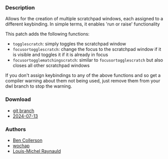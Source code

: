 ### Description
Allows for the creation of multiple scratchpad windows, each assigned to a different keybinding. In simple terms, it enables 'run or raise' functionality

This patch adds the following functions:

* `togglescratch`: simply toggles the scratchpad window
* `focusortogglescratch`: change the focus to the scratchpad window if it is visible and toggles it if it is already in focus
* `focusortogglematchingscratch`: similar to `focusortogglescratch` but also closes all other scratchpad windows

If you don't assign keybindings to any of the above functions and so get a compiler warning about them not being used, just remove them from your dwl branch to stop the warning.

### Download
- [git branch](https://codeberg.org/bencc/dwl/src/branch/namedscratchpads)
- [2024-07-13](https://codeberg.org/dwl/dwl-patches/raw/branch/main/patches/namedscratchpads/namedscratchpads.patch)

### Authors
- [Ben Collerson](https://codeberg.org/bencc)
- [wochap](https://codeberg.org/wochap)
- [Louis-Michel Raynauld](https://github.com/loumray)
